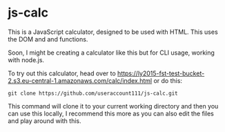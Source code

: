 # js-calc

This is a JavaScript calculator, designed to be used with HTML. This uses the DOM and and functions.

Soon, I might be creating a calculator like this but for CLI usage, working with node.js.

To try out this calculator, head over to https://ly2015-fst-test-bucket-2.s3.eu-central-1.amazonaws.com/calc/index.html or do this:
```
git clone https://github.com/useraccount111/js-calc.git
```
This command will clone it to your current working directory and then you can use this locally, I recommend this more as you can also edit the files and play around with this.
